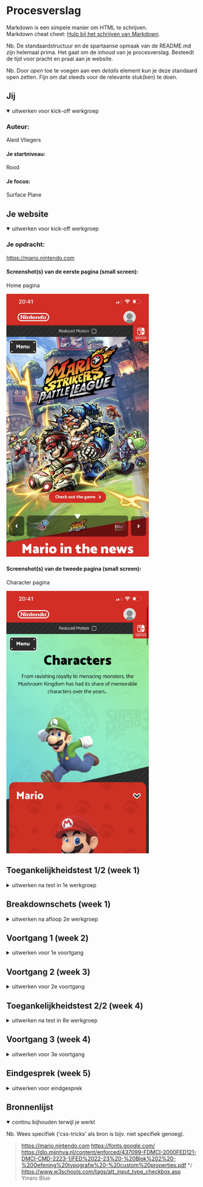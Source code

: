 # Procesverslag
Markdown is een simpele manier om HTML te schrijven.  
Markdown cheat cheet: [Hulp bij het schrijven van Markdown](https://github.com/adam-p/markdown-here/wiki/Markdown-Cheatsheet).

Nb. De standaardstructuur en de spartaanse opmaak van de README.md zijn helemaal prima. Het gaat om de inhoud van je procesverslag. Besteedt de tijd voor pracht en praal aan je website.

Nb. Door *open* toe te voegen aan een *details* element kun je deze standaard open zetten. Fijn om dat steeds voor de relevante stuk(ken) te doen.





## Jij

<details open>
  <summary>uitwerken voor kick-off werkgroep</summary>

  ### Auteur:
  Aleid Vliegers

  #### Je startniveau:
  Rood

  #### Je focus:
  Surface Plane
 
</details>





## Je website

<details open>
  <summary>uitwerken voor kick-off werkgroep</summary>

  ### Je opdracht:
  https://mario.nintendo.com

  #### Screenshot(s) van de eerste pagina (small screen): 
  Home pagina

  <img src="readme-images/home_pagina.jpg" width="375px" alt="home pagina">

  #### Screenshot(s) van de tweede pagina (small screen):
  Character pagina  

  <img src="readme-images/characters_pagina.jpg" width="375px" alt="character pagina">
 
</details>



## Toegankelijkheidstest 1/2 (week 1)

<details>
  <summary>uitwerken na test in 1e werkgroep</summary>

  ### Bevindingen
  Lijst met je bevindingen die in de test naar voren kwamen:


  #### Screenreader
  Hier korte omschrijving (met indien nodig afbeeldingen)
  > Tijdens het onderzoek m.b.t. de screenreader kwam ik achter de volgende bevindingen:
  > Dat de screenreader al snel voor chaos en paniek zorgt. 
  > Op Safari werkt de combinatie van tab en voice over met mijn website niet. Op Google Chrome wel.
  > De links zijn er lang.
  > De links laten ook data's zien die niet relevant zijn.
  > De screenreader benoemd de inhoud via de tab of via de muis goed.

  Hier een omschrijving van hoe het opgelost kan worden (met indien nodig afbeeldingen)
  > De links relevanter en korter maken.


  #### Muis en Toetsenbord 
  Hier korte omschrijving (met indien nodig afbeeldingen)
  > Tijdens het onderzoek m.b.t. muis en toetsenbord kwam ik achter de volgende bevindingen:
  > De focus state met tab werkt heel erg goed. De website maakt gebruik van een zwarte en gele border waardoor er een goed contrast ontstaat.
  > Het navigeren via de tab op mijn website werkt goed. Het gaat van links naar rechts, van boven naar onder, en slaat niets belangrijks over.

  Hier een omschrijving van hoe het opgelost kan worden (met indien nodig afbeeldingen)
  > ...


  #### Motoriek (shocks, elastiekjes)
  Hier korte omschrijving (met indien nodig afbeeldingen)
  > Tijdens het onderzoek m.b.t. motoriek kwam ik achter de volgende bevindingen:
  > Met twee vingers die niet goed werken (elastiekjes) kwam ik er achter dat je een telefoon alsnog gemakkelijk kan bedienen.
  > Een toetsenbord en vooral een trackpad bedienen werkt net wat vervelender.
  > Toch kun je bij de meeste apparaten er wel omheen werken.
  > Wanneer je arm shocked (shock apparaat) kan het erg lastig zijn om met een toetsenbord te werken.
  > Priegel elementjes zijn dan lastig om mee te werken.

  Hier een omschrijving van hoe het opgelost kan worden (met indien nodig afbeeldingen)
  > Er zou gekeken kunnen worden naar een breder assortiment aan gestures voor trackpad om het navigeren gemakkelijker te maken.
  > Knoppen kunnen groter gemaakt worden zodat als je arm of vinger alle kanten op gaat het makkelijker wordt om er op te klikken.
  

  #### Visueel (brillen, contrast, kleurenblind, dark/light). 
  Hier korte omschrijving (met indien nodig afbeeldingen)
  > Tijdens het onderzoek m.b.t. visual kwam ik achter de volgende bevindingen:
  > Met de vlekkerige bril: door de velle kleuren combinatie van mijn website kon ik de inhoud nog goed zien.
  > Met de kleurenblind bril: er worden veel kleuren op de website getoond, met de bril op worden de kleuren minder maar er is nog steeds veel onderscheid te zien.

  Hier een omschrijving van hoe het opgelost kan worden (met indien nodig afbeeldingen
  > ...
  
  <img src="readme-images/visual_test.png" width="375px" alt="visual test">

</details>



## Breakdownschets (week 1)

<details>
  <summary>uitwerken na afloop 2e werkgroep</summary>

  ### de hele pagina: 
  <img src="readme-images/breakdown_schets.png" width="375px" alt="breakdown van de hele pagina">

  ### dynamisch deel (bijv menu): 
  <img src="readme-images/dynamisch_deel_1.png" width="375px" alt="breakdown van de header navigatie">

  ### wellicht nog een dynamisch deel (bijv filter): 
  <img src="readme-images/dynamisch_deel_2.png" width="375px" alt="breakdown van de footer navigatie">

</details>





## Voortgang 1 (week 2)

<details>
  <summary>uitwerken voor 1e voortgang</summary>

  ### Stand van zaken
  hier dit ging goed & dit was lastig (neem ook screenshots op van delen van je website en code)
  > Het begrijpen van de code vind ik goed gaan, het toepassen gaat lastiger dan gedacht. 


  ### Agenda voor meeting
  samen met je groepje opstellen

  > | Noah           | Isa         | Aleid          | Sam                    |
  > | ---            | ---         | ---            | ---                    |
  > | Grid of Flex   | Z-index     | Position       | Position afb + button  |
  > | Schalen        | Grid        | Button:hover   |                        |
  > | Nav overlay    |             | Button fout    |                        |


  ### Verslag van meeting
  hier na afloop snel de uitkomsten van de meeting vastleggen
  > Position veranderen naar Flexbox en margin negatief.
  > Onzichtbare border toegevoegd
  > Foutmeldingen van de <button> opgelost

</details>





## Voortgang 2 (week 3)

<details>
  <summary>uitwerken voor 2e voortgang</summary>

  ### Stand van zaken
  hier dit ging goed & dit was lastig (neem ook screenshots op van delen van je website en code)
  > ...


  ### Agenda voor meeting
  samen met je groepje opstellen

  > | Oriana         | Minke              | Aleid    
  > | ---            | ---                | ---          
  > | dit bespreken  | en dit             | Een img herhalen als achtergrond   
  > | en dat ook nog | dit als er tijd is | Checkbox  


  ### Verslag van meeting
  hier na afloop snel de uitkomsten van de meeting vastleggen
  > Snel gelukt om een afbeelding op de achtergond te laten herhalen.
  > Checkbox is ook gelukt zonder label nog.

</details>





## Toegankelijkheidstest 2/2 (week 4)

<details>
  <summary>uitwerken na test in 8e werkgroep</summary>

  ### Bevindingen
  Lijst met je bevindingen die in de test naar voren kwamen (geef ook aan wat er verbeterd is):
  > ...


  #### Screenreader
  Hier korte omschrijving (met indien nodig afbeeldingen)
  > Tijdens het onderzoek m.b.t. de screenreader kwam ik achter de volgende bevindingen:
  > Op Safari werkt de combinatie van tab en voice over met mijn website niet. Op Google Chrome wel.
  > De linkjes zijn kort en bondig
  > De links laten geen inrelevante inforamtie zien
  > De screenreader benoemd de inhoud via de tab of via de muis goed.

  Hier een omschrijving van hoe het opgelost kan worden (met indien nodig afbeeldingen)
  > ...


  #### Muis en Toetsenbord 
  Hier korte omschrijving (met indien nodig afbeeldingen)
  > Tijdens het onderzoek m.b.t. muis en toetsenbord kwam ik achter de volgende bevindingen: 
  > Met het toestenbord de website bedienen d.m.v. spatie balk en enter werkt goed. De linkjes werken en de checkbox kan worden aangechecked.

  Hier een omschrijving van hoe het opgelost kan worden (met indien nodig afbeeldingen)
  > ...


  #### Motoriek (shocks, elastiekjes)
  Hier korte omschrijving (met indien nodig afbeeldingen)
  > Tijdens het onderzoek m.b.t. motoriek kwam ik achter de volgende bevindingen:
  > Er is ruimte om priegel elementjes aan te klikken.

  Hier een omschrijving van hoe het opgelost kan worden (met indien nodig afbeeldingen)
  > ...


  #### Visueel (brillen, contrast, kleurenblind, dark/light). 
  Hier korte omschrijving (met indien nodig afbeeldingen)
  > Tijdens het onderzoek m.b.t. visual kwam ik achter de volgende bevindingen: 
  > Buttons en kleuren worden goed herkend met verschillende brillen op.

  Hier een omschrijving van hoe het opgelost kan worden (met indien nodig afbeeldingen)
  > ...

</details>





## Voortgang 3 (week 4)

<details>
  <summary>uitwerken voor 3e voortgang</summary>

  ### Stand van zaken
  hier dit ging goed & dit was lastig (neem ook screenshots op van delen van je website en code)
  > ...


  ### Agenda voor meeting
  samen met je groepje opstellen

  > | Noah           | Isa         | Aleid          | Sam             |
  > | ---            | ---         | ---            | ---             |
  > | ...            | ...         | ...            | ...             |
  > | ...            | ...         | ...            |                 |
  > | ...            |             | ...            |                 |


  ### Verslag van meeting
  hier na afloop snel de uitkomsten van de meeting vastleggen
  > ...

</details>





## Eindgesprek (week 5)

<details>
  <summary>uitwerken voor eindgesprek</summary>

  ### Je uitkomst - karakteristiek screenshots:
  <img src="readme-images/karakteristiek.png" width="375px" alt="uitomst opdracht 1">


  ### Dit ging goed/Heb ik geleerd: 
  Korte omschrijving met plaatjes
  > Ik heb mega veel geleerd.
  > 1 ding daarvan is een menu in JavaScript.
  > 1 ander ding daarvan is animations laten springen (en geluid).

  <img src="readme-images/wel_gelukt.png" width="375px" alt="top">
  <img src="readme-images/wel_gelukt_2.png" width="375px" alt="top">


  ### Dit was lastig/Is niet gelukt:
  Korte omschrijving met plaatjes
  > Het is een browser dingetje maar het is niet gelukt om in safari de afbeelding op de juiste manier te laten zien. (In Chrome wel)

  <img src="readme-images/niet_gelukt.png" width="375px" alt="bummer">
</details>





## Bronnenlijst

<details open>
  <summary>continu bijhouden terwijl je werkt</summary>

  Nb. Wees specifiek ('css-tricks' als bron is bijv. niet specifiek genoeg).
  > https://mario.nintendo.com
  > https://fonts.google.com/
  > https://dlo.mijnhva.nl/content/enforced/437099-FDMCI-2000FED121-DMCI-CMD-2223-1/FED%2022-23%20-%20Blok%202%20-%20Oefening%20typografie%20-%20custom%20properties.pdf */
  > https://www.w3schools.com/tags/att_input_type_checkbox.asp
  > Ymaro Blue

</details>
